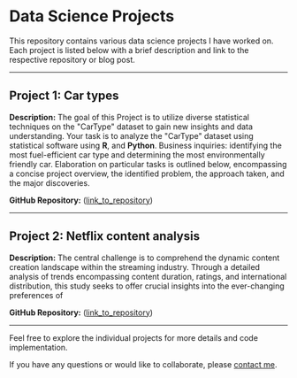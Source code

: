 # Data Science Projects

This repository contains various data science projects I have worked on. Each project is listed below with a brief description and link to the respective repository or blog post.

---

## Project 1: Car types

**Description:** The goal of this Project is to utilize diverse statistical techniques on the "CarType" dataset to gain new insights and data understanding. Your task is to analyze the "CarType" dataset using statistical software using **R**, and **Python**. Business inquiries: identifying the most fuel-efficient car type and determining the most environmentally friendly car. Elaboration on particular tasks is outlined below, encompassing a concise project overview, the identified problem, the approach taken, and the major discoveries.

**GitHub Repository:** ([link_to_repository](https://github.com/erickbordam/data-projects/tree/main/car-type))

---
## Project 2: Netflix content analysis

**Description:** The central challenge is to comprehend the dynamic content creation landscape within the streaming industry. Through a detailed analysis of trends encompassing content duration, ratings, and international distribution, this study seeks to offer crucial insights into the ever-changing preferences of 

**GitHub Repository:** ([link_to_repository](https://github.com/erickbordam/data-projects/tree/main/netflix))

---

Feel free to explore the individual projects for more details and code implementation.

If you have any questions or would like to collaborate, please [contact me](erickbordam@gmail.com).
